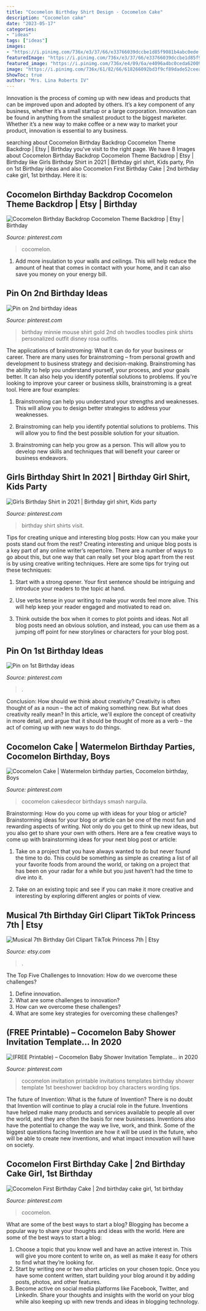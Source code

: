 ```yaml
---
title: "Cocomelon Birthday Shirt Design - Cocomelon Cake"
description: "Cocomelon cake"
date: "2023-05-17"
categories:
- "ideas"
tags: ["ideas"]
images:
- "https://i.pinimg.com/736x/e3/37/66/e33766039dccbe1d85f9081b4abc0ede.jpg"
featuredImage: "https://i.pinimg.com/736x/e3/37/66/e33766039dccbe1d85f9081b4abc0ede.jpg"
featured_image: "https://i.pinimg.com/736x/e4/09/6a/e4096a4bc0ceda6200999bfa8eb8fe7d.jpg"
image: "https://i.pinimg.com/736x/61/82/66/618266092bd3f9cf89dade52ceeac190.jpg"
ShowToc: true
author: "Mrs. Lina Roberts IV"
---
```



Innovation is the process of coming up with new ideas and products that can be improved upon and adopted by others. It’s a key component of any business, whether it’s a small startup or a large corporation. Innovation can be found in anything from the smallest product to the biggest marketer. Whether it’s a new way to make coffee or a new way to market your product, innovation is essential to any business.

	

		
searching about Cocomelon Birthday Backdrop Cocomelon Theme Backdrop | Etsy | Birthday you've visit to the right page. We have 8 Images about Cocomelon Birthday Backdrop Cocomelon Theme Backdrop | Etsy | Birthday like Girls Birthday Shirt in 2021 | Birthday girl shirt, Kids party, Pin on 1st Birthday ideas and also Cocomelon First Birthday Cake | 2nd birthday cake girl, 1st birthday. Here it is:
		
    
## Cocomelon Birthday Backdrop Cocomelon Theme Backdrop | Etsy | Birthday

<img loading=lazy src="https://i.pinimg.com/736x/e3/37/66/e33766039dccbe1d85f9081b4abc0ede.jpg" onerror="this.onerror=null;this.src='https://tse1.mm.bing.net/th?id=OIP.-5SO_fzCY7Wv3MlzI5zooAHaFk&amp;pid=15.1';" alt="Cocomelon Birthday Backdrop Cocomelon Theme Backdrop | Etsy | Birthday">

_Source: pinterest.com_

>cocomelon. 

	

1. Add more insulation to your walls and ceilings. This will help reduce the amount of heat that comes in contact with your home, and it can also save you money on your energy bill.

    
## Pin On 2nd Birthday Ideas

<img loading=lazy src="https://i.pinimg.com/736x/f3/b5/70/f3b5704d57aa9e2ae76c8841de03491b--minnie-mouse-nd-birthday.jpg" onerror="this.onerror=null;this.src='https://tse2.mm.bing.net/th?id=OIP.C3OPdbSS_LEiWVTWkskG7wEsEs&amp;pid=15.1';" alt="Pin on 2nd birthday ideas">

_Source: pinterest.com_

>birthday minnie mouse shirt gold 2nd oh twodles toodles pink shirts personalized outfit disney rosa outfits. 

	

The applications of brainstroming: What it can do for your business or career.
There are many uses for brainstroming – from personal growth and development to business strategy and decision-making. Brainstroming has the ability to help you understand yourself, your process, and your goals better. It can also help you identify potential solutions to problems.
If you're looking to improve your career or business skills, brainstroming is a great tool. Here are four examples:

1) Brainstroming can help you understand your strengths and weaknesses. This will allow you to design better strategies to address your weaknesses.

2) Brainstroming can help you identify potential solutions to problems. This will allow you to find the best possible solution for your situation.

3) Brainstroming can help you grow as a person. This will allow you to develop new skills and techniques that will benefit your career or business endeavors.

    
## Girls Birthday Shirt In 2021 | Birthday Girl Shirt, Kids Party

<img loading=lazy src="https://i.pinimg.com/736x/e4/09/6a/e4096a4bc0ceda6200999bfa8eb8fe7d.jpg" onerror="this.onerror=null;this.src='https://tse2.mm.bing.net/th?id=OIP._-qvodW4LlEZa-vlTJO3SAHaF4&amp;pid=15.1';" alt="Girls Birthday Shirt in 2021 | Birthday girl shirt, Kids party">

_Source: pinterest.com_

>birthday shirt shirts visit. 

	

Tips for creating unique and interesting blog posts: How can you make your posts stand out from the rest?
Creating interesting and unique blog posts is a key part of any online writer’s repertoire. There are a number of ways to go about this, but one way that can really set your blog apart from the rest is by using creative writing techniques. Here are some tips for trying out these techniques:
1. Start with a strong opener. Your first sentence should be intriguing and introduce your readers to the topic at hand.

2. Use verbs tense in your writing to make your words feel more alive. This will help keep your reader engaged and motivated to read on.

3. Think outside the box when it comes to plot points and ideas. Not all blog posts need an obvious solution, and instead, you can use them as a jumping off point for new storylines or characters for your blog post.


    
## Pin On 1st Birthday Ideas

<img loading=lazy src="https://i.pinimg.com/736x/89/b2/99/89b29979ee6ac1f22ff7bddb19a39e7d.jpg" onerror="this.onerror=null;this.src='https://tse1.mm.bing.net/th?id=OIP.bB36vzyMnLPhTFmPmGWL-gHaEo&amp;pid=15.1';" alt="Pin on 1st Birthday ideas">

_Source: pinterest.com_

>. 

	

Conclusion: How should we think about creativity?
Creativity is often thought of as a noun – the act of making something new. But what does creativity really mean? In this article, we'll explore the concept of creativity in more detail, and argue that it should be thought of more as a verb – the act of coming up with new ways to do things.

    
## Cocomelon Cake | Watermelon Birthday Parties, Cocomelon Birthday, Boys

<img loading=lazy src="https://i.pinimg.com/736x/6e/d0/68/6ed06871bb712304f77b95f962818377.jpg" onerror="this.onerror=null;this.src='https://tse1.mm.bing.net/th?id=OIP.YqgonAElVFuBziR9rKL4yQHaJQ&amp;pid=15.1';" alt="Cocomelon Cake | Watermelon birthday parties, Cocomelon birthday, Boys">

_Source: pinterest.com_

>cocomelon cakesdecor birthdays smash narguila. 

	

Brainstorming: How do you come up with ideas for your blog or article?
Brainstorming ideas for your blog or article can be one of the most fun and rewarding aspects of writing. Not only do you get to think up new ideas, but you also get to share your own with others. Here are a few creative ways to come up with brainstorming ideas for your next blog post or article:
1. Take on a project that you have always wanted to do but never found the time to do. This could be something as simple as creating a list of all your favorite foods from around the world, or taking on a project that has been on your radar for a while but you just haven’t had the time to dive into it.

2. Take on an existing topic and see if you can make it more creative and interesting by exploring different angles or points of view.

    
## Musical 7th Birthday Girl Clipart TikTok Princess 7th | Etsy

<img loading=lazy src="https://i.etsystatic.com/22237440/r/il/0dc3db/3061898295/il_fullxfull.3061898295_9wl0.jpg" onerror="this.onerror=null;this.src='https://tse4.mm.bing.net/th?id=OIP.oAor-YhxesGx3s4FaW6mMQHaGK&amp;pid=15.1';" alt="Musical 7th Birthday Girl Clipart TikTok Princess 7th | Etsy">

_Source: etsy.com_

>. 

	

The Top Five Challenges to Innovation: How do we overcome these challenges?
1. Define innovation.
2. What are some challenges to innovation? 
3. How can we overcome these challenges? 
4. What are some key strategies for overcoming these challenges?

    
## (FREE Printable) – Cocomelon Baby Shower Invitation Template… In 2020

<img loading=lazy src="https://i.pinimg.com/736x/61/82/66/618266092bd3f9cf89dade52ceeac190.jpg" onerror="this.onerror=null;this.src='https://tse1.mm.bing.net/th?id=OIP.iAaM07dPKLnPf5Vd6zmHSgHaFS&amp;pid=15.1';" alt="(FREE Printable) – Cocomelon Baby Shower Invitation Template… in 2020">

_Source: pinterest.com_

>cocomelon invitation printable invitations templates birthday shower template 1st beeshower backdrop boy characters wording tips. 

	

The future of Invention: What is the future of Invention?
There is no doubt that Invention will continue to play a crucial role in the future. Inventions have helped make many products and services available to people all over the world, and they are often the basis for new businesses. Inventions also have the potential to change the way we live, work, and think. Some of the biggest questions facing Invention are how it will be used in the future, who will be able to create new inventions, and what impact innovation will have on society.

    
## Cocomelon First Birthday Cake | 2nd Birthday Cake Girl, 1st Birthday

<img loading=lazy src="https://i.pinimg.com/736x/bd/a3/1a/bda31ae513d9d17cc6d578805c37b6af.jpg" onerror="this.onerror=null;this.src='https://tse2.mm.bing.net/th?id=OIP.zOfturXU9-L7zCyBIHJmvAHaJ3&amp;pid=15.1';" alt="Cocomelon First Birthday Cake | 2nd birthday cake girl, 1st birthday">

_Source: pinterest.com_

>cocomelon. 

	

What are some of the best ways to start a blog?
Blogging has become a popular way to share your thoughts and ideas with the world. Here are some of the best ways to start a blog: 
1. Choose a topic that you know well and have an active interest in. This will give you more content to write on, as well as make it easy for others to find what they’re looking for. 
2. Start by writing one or two short articles on your chosen topic. Once you have some content written, start building your blog around it by adding posts, photos, and other features. 
3. Become active on social media platforms like Facebook, Twitter, and LinkedIn. Share your thoughts and insights with the world on your blog while also keeping up with new trends and ideas in blogging technology. 

